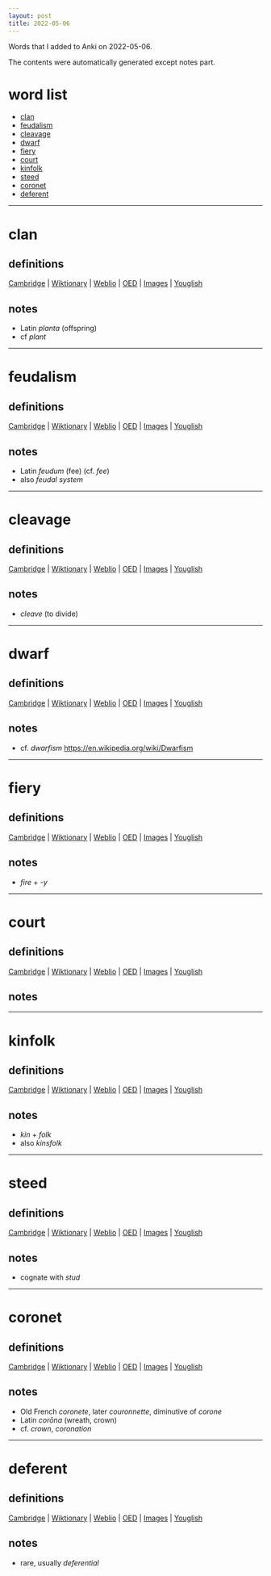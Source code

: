 ```yaml
---
layout: post
title: 2022-05-06
---
```


Words that I added to Anki on 2022-05-06.

The contents were automatically generated except notes part.
# word list
- [clan](#clan)
- [feudalism](#feudalism)
- [cleavage](#cleavage)
- [dwarf](#dwarf)
- [fiery](#fiery)
- [court](#court)
- [kinfolk](#kinfolk)
- [steed](#steed)
- [coronet](#coronet)
- [deferent](#deferent)

---

# clan
## definitions
[Cambridge](https://dictionary.cambridge.org/us/dictionary/english/clan)
|
[Wiktionary](https://en.wiktionary.org/wiki/clan#English)
|
[Weblio](https://ejje.weblio.jp/content_find?query=clan&searchType=exact)
|
[OED](https://www.oed.com/search?q=clan)
|
[Images](https://www.google.com/search?tbm=isch&q=clan)
|
[Youglish](https://youglish.com/pronounce/clan/english/us)

## notes
- Latin *planta* (offspring)
- cf *plant*

---

# feudalism
## definitions
[Cambridge](https://dictionary.cambridge.org/us/dictionary/english/feudalism)
|
[Wiktionary](https://en.wiktionary.org/wiki/feudalism#English)
|
[Weblio](https://ejje.weblio.jp/content_find?query=feudalism&searchType=exact)
|
[OED](https://www.oed.com/search?q=feudalism)
|
[Images](https://www.google.com/search?tbm=isch&q=feudalism)
|
[Youglish](https://youglish.com/pronounce/feudalism/english/us)

## notes
- Latin *feudum* (fee) (cf. *fee*)
- also *feudal system*

---

# cleavage
## definitions
[Cambridge](https://dictionary.cambridge.org/us/dictionary/english/cleavage)
|
[Wiktionary](https://en.wiktionary.org/wiki/cleavage#English)
|
[Weblio](https://ejje.weblio.jp/content_find?query=cleavage&searchType=exact)
|
[OED](https://www.oed.com/search?q=cleavage)
|
[Images](https://www.google.com/search?tbm=isch&q=cleavage)
|
[Youglish](https://youglish.com/pronounce/cleavage/english/us)

## notes
- *cleave* (to divide)

---

# dwarf
## definitions
[Cambridge](https://dictionary.cambridge.org/us/dictionary/english/dwarf)
|
[Wiktionary](https://en.wiktionary.org/wiki/dwarf#English)
|
[Weblio](https://ejje.weblio.jp/content_find?query=dwarf&searchType=exact)
|
[OED](https://www.oed.com/search?q=dwarf)
|
[Images](https://www.google.com/search?tbm=isch&q=dwarf)
|
[Youglish](https://youglish.com/pronounce/dwarf/english/us)

## notes
- cf. *dwarfism* <https://en.wikipedia.org/wiki/Dwarfism>

---

# fiery
## definitions
[Cambridge](https://dictionary.cambridge.org/us/dictionary/english/fiery)
|
[Wiktionary](https://en.wiktionary.org/wiki/fiery#English)
|
[Weblio](https://ejje.weblio.jp/content_find?query=fiery&searchType=exact)
|
[OED](https://www.oed.com/search?q=fiery)
|
[Images](https://www.google.com/search?tbm=isch&q=fiery)
|
[Youglish](https://youglish.com/pronounce/fiery/english/us)

## notes
- *fire* + *-y*

---

# court
## definitions
[Cambridge](https://dictionary.cambridge.org/us/dictionary/english/court)
|
[Wiktionary](https://en.wiktionary.org/wiki/court#English)
|
[Weblio](https://ejje.weblio.jp/content_find?query=court&searchType=exact)
|
[OED](https://www.oed.com/search?q=court)
|
[Images](https://www.google.com/search?tbm=isch&q=court)
|
[Youglish](https://youglish.com/pronounce/court/english/us)

## notes

---

# kinfolk
## definitions
[Cambridge](https://dictionary.cambridge.org/us/dictionary/english/kinfolk)
|
[Wiktionary](https://en.wiktionary.org/wiki/kinfolk#English)
|
[Weblio](https://ejje.weblio.jp/content_find?query=kinfolk&searchType=exact)
|
[OED](https://www.oed.com/search?q=kinfolk)
|
[Images](https://www.google.com/search?tbm=isch&q=kinfolk)
|
[Youglish](https://youglish.com/pronounce/kinfolk/english/us)

## notes
- *kin* + *folk*
- also *kinsfolk*

---

# steed
## definitions
[Cambridge](https://dictionary.cambridge.org/us/dictionary/english/steed)
|
[Wiktionary](https://en.wiktionary.org/wiki/steed#English)
|
[Weblio](https://ejje.weblio.jp/content_find?query=steed&searchType=exact)
|
[OED](https://www.oed.com/search?q=steed)
|
[Images](https://www.google.com/search?tbm=isch&q=steed)
|
[Youglish](https://youglish.com/pronounce/steed/english/us)

## notes
- cognate with *stud*

---

# coronet
## definitions
[Cambridge](https://dictionary.cambridge.org/us/dictionary/english/coronet)
|
[Wiktionary](https://en.wiktionary.org/wiki/coronet#English)
|
[Weblio](https://ejje.weblio.jp/content_find?query=coronet&searchType=exact)
|
[OED](https://www.oed.com/search?q=coronet)
|
[Images](https://www.google.com/search?tbm=isch&q=coronet)
|
[Youglish](https://youglish.com/pronounce/coronet/english/us)

## notes
- Old French *coronete*, later *couronnette*, diminutive of *corone*
- Latin *corōna* (wreath, crown)
- cf. *crown*, *coronation*

---

# deferent
## definitions
[Cambridge](https://dictionary.cambridge.org/us/dictionary/english/deferent)
|
[Wiktionary](https://en.wiktionary.org/wiki/deferent#English)
|
[Weblio](https://ejje.weblio.jp/content_find?query=deferent&searchType=exact)
|
[OED](https://www.oed.com/search?q=deferent)
|
[Images](https://www.google.com/search?tbm=isch&q=deferent)
|
[Youglish](https://youglish.com/pronounce/deferent/english/us)

## notes
- rare, usually *deferential*

